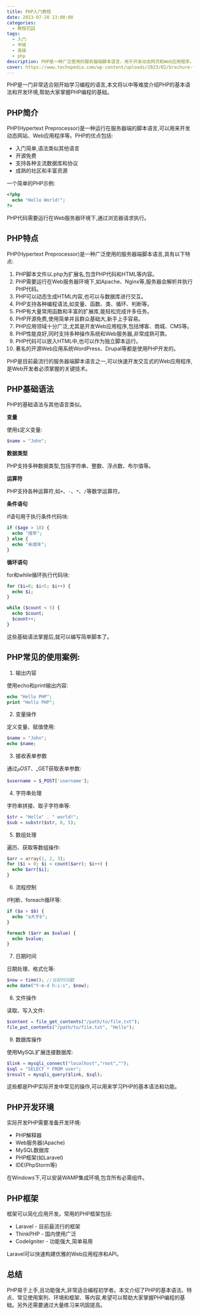```yaml
---
title: PHP入门教程
date: 2023-07-20 13:00:00
categories:
  - 教程花园
tags:
  - 入门
  - 中级
  - 高级
  - php
description: PHP是一种广泛使用的服务器端脚本语言，用于开发动态网页和Web应用程序。
cover: https://www.techopedia.com/wp-content/uploads/2023/02/brochure-flyer-paper-poster-logo-trademark-text-building-office-buildi-3.jpg
---
```


PHP是一门非常适合刚开始学习编程的语言,本文将以中等难度介绍PHP的基本语法和开发环境,帮助大家掌握PHP编程的基础。

## PHP简介

PHP(Hypertext Preprocessor)是一种运行在服务器端的脚本语言,可以用来开发动态网站、Web应用程序等。PHP的优点包括:

- 入门简单,语法类似其他语言
- 开源免费
- 支持各种主流数据库和协议
- 成熟的社区和丰富资源

一个简单的PHP示例:

```php
<?php
  echo "Hello World!";
?>
```

PHP代码需要运行在Web服务器环境下,通过浏览器请求执行。

## PHP特点

PHP(Hypertext Preprocessor)是一种广泛使用的服务器端脚本语言,具有以下特点:

1. PHP脚本文件以.php为扩展名,包含PHP代码和HTML等内容。
2. PHP需要运行在Web服务器环境下,如Apache、Nginx等,服务器会解析并执行PHP代码。
3. PHP可以动态生成HTML内容,也可以与数据库进行交互。
4. PHP支持各种编程语法,如变量、函数、类、循环、判断等。
5. PHP有大量常用函数和丰富的扩展库,能轻松完成许多任务。
6. PHP开源免费,使用简单并且群众基础大,新手上手容易。
7. PHP应用领域十分广泛,尤其是开发Web应用程序,包括博客、商城、CMS等。
8. PHP性能良好,同时支持多种操作系统和Web服务器,非常成熟可靠。
9. PHP代码可以嵌入HTML中,也可以作为独立脚本运行。
10. 著名的开源Web应用系统WordPress、Drupal等都是使用PHP开发的。

PHP是目前最流行的服务器端脚本语言之一,可以快速开发交互式的Web应用程序,是Web开发者必须掌握的关键技术。

## PHP基础语法

PHP的基础语法与其他语言类似。

**变量**

使用`$`定义变量:

```php
$name = "John";
```

**数据类型**

PHP支持多种数据类型,包括字符串、整数、浮点数、布尔值等。

**运算符**

PHP支持各种运算符,如`+`、`-`、`*`、`/`等数学运算符。

**条件语句** 

if语句用于执行条件代码块:

```php
if ($age > 18) {
  echo "成年";
} else {
  echo "未成年"; 
}
```

**循环语句**

for和while循环执行代码块:

```php
for ($i=0; $i<5; $i++) {
  echo $i;
}

while ($count < 5) {
  echo $count;
  $count++; 
}
```

这些基础语法掌握后,就可以编写简单脚本了。

## PHP常见的使用案例:

1. 输出内容

使用echo和print输出内容:

```php
echo "Hello PHP";
print "Hello PHP"; 
```

2. 变量操作

定义变量、赋值使用:

```php
$name = "John";
echo $name;
```

3. 接收表单参数

通过$_POST、$_GET获取表单参数:

```php
$username = $_POST['username'];
```

4. 字符串处理

字符串拼接、取子字符串等:

```php
$str = "Hello" . " world!";
$sub = substr($str, 0, 5); 
```

5. 数组处理

遍历、获取等数组操作:

```php
$arr = array(1, 2, 3);
for ($i = 0; $i < count($arr); $i++) {
  echo $arr[$i];
}
```

6. 流程控制

if判断、foreach循环等:

```php
if ($a > $b) {
  echo "a大于b"; 
}

foreach ($arr as $value) {
  echo $value;
}
```

7. 日期时间

日期处理、格式化等:

```php
$now = time(); //当前时间戳
echo date("Y-m-d h:i:s", $now);
```

8. 文件操作  

读取、写入文件:

```php
$content = file_get_contents("/path/to/file.txt");
file_put_contents("/path/to/file.txt", "Hello"); 
```

9. 数据库操作

使用MySQL扩展连接数据库:

```php
$link = mysqli_connect("localhost","root","");
$sql = "SELECT * FROM user";
$result = mysqli_query($link, $sql);
```

这些都是PHP实际开发中常见的操作,可以用来学习PHP的基本语法和功能。

## PHP开发环境

实际开发PHP需要准备开发环境:

- PHP解释器
- Web服务器(Apache) 
- MySQL数据库 
- PHP框架(如Laravel)
- IDE(PhpStorm等)

在Windows下,可以安装WAMP集成环境,包含所有必需组件。

## PHP框架

框架可以简化应用开发。常用的PHP框架包括:

- Laravel - 目前最流行的框架
- ThinkPHP - 国内使用广泛
- CodeIgniter - 功能强大,简单易用

Laravel可以快速构建优雅的Web应用程序和API。

## 总结

PHP易于上手,且功能强大,非常适合编程初学者。本文介绍了PHP的基本语法、特点、常见使用案列、环境和框架、等内容,希望可以帮助大家掌握PHP编程的基础。另外还需要通过大量练习来巩固提高。